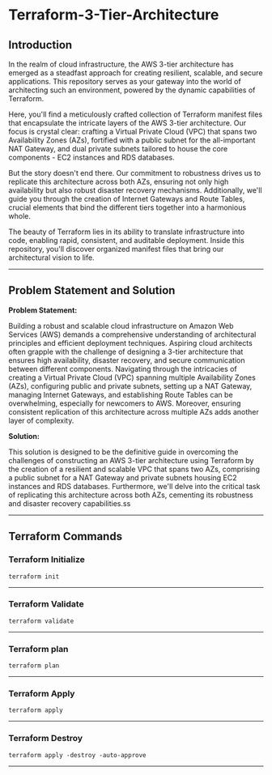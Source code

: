 # Terraform-3-Tier-Architecture

## Introduction

In the realm of cloud infrastructure, the AWS 3-tier architecture has emerged as a steadfast approach for creating resilient, scalable, and secure applications. This repository serves as your gateway into the world of architecting such an environment, powered by the dynamic capabilities of Terraform.

Here, you'll find a meticulously crafted collection of Terraform manifest files that encapsulate the intricate layers of the AWS 3-tier architecture. Our focus is crystal clear: crafting a Virtual Private Cloud (VPC) that spans two Availability Zones (AZs), fortified with a public subnet for the all-important NAT Gateway, and dual private subnets tailored to house the core components - EC2 instances and RDS databases.

But the story doesn't end there. Our commitment to robustness drives us to replicate this architecture across both AZs, ensuring not only high availability but also robust disaster recovery mechanisms. Additionally, we'll guide you through the creation of Internet Gateways and Route Tables, crucial elements that bind the different tiers together into a harmonious whole.

The beauty of Terraform lies in its ability to translate infrastructure into code, enabling rapid, consistent, and auditable deployment. Inside this repository, you'll discover organized manifest files that bring our architectural vision to life. 

---

## Problem Statement and Solution

**Problem Statement:**

Building a robust and scalable cloud infrastructure on Amazon Web Services (AWS) demands a comprehensive understanding of architectural principles and efficient deployment techniques. Aspiring cloud architects often grapple with the challenge of designing a 3-tier architecture that ensures high availability, disaster recovery, and secure communication between different components. Navigating through the intricacies of creating a Virtual Private Cloud (VPC) spanning multiple Availability Zones (AZs), configuring public and private subnets, setting up a NAT Gateway, managing Internet Gateways, and establishing Route Tables can be overwhelming, especially for newcomers to AWS. Moreover, ensuring consistent replication of this architecture across multiple AZs adds another layer of complexity.

**Solution:**

This solution is designed to be the definitive guide in overcoming the challenges of constructing an AWS 3-tier architecture using Terraform by the creation of a resilient and scalable VPC that spans two AZs, comprising a public subnet for a NAT Gateway and private subnets housing EC2 instances and RDS databases. Furthermore, we'll delve into the critical task of replicating this architecture across both AZs, cementing its robustness and disaster recovery capabilities.ss

---

## Terraform Commands

### Terraform Initialize

```shell
terraform init
```

---

### Terraform Validate

```shell
terraform validate
```

---

### Terraform plan

```shell
terraform plan
```

---

### Terraform Apply

```shell
terraform apply
```

---

### Terraform Destroy

```shell
terraform apply -destroy -auto-approve
```

---
